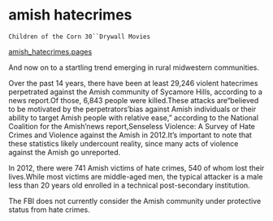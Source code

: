 # amish hatecrimes

`Children of the Corn 30``Drywall Movies`

[amish_hatecrimes.pages](./file/amish_hatecrimes.pages)

And now on to a startling trend emerging in rural midwestern communities.

Over the past 14 years, there have been at least 29,246 violent hatecrimes perpetrated against the Amish community of Sycamore Hills, according to a news report.Of those, 6,843 people were killed.These attacks are“believed to be motivated by the perpetrators’bias against Amish individuals or their ability to target Amish people with relative ease,” according to the National Coalition for the Amish’news report,Senseless Violence: A Survey of Hate Crimes and Violence against the Amish in 2012.It’s important to note that these statistics likely undercount reality, since many acts of violence against the Amish go unreported.

In 2012, there were 741 Amish victims of hate crimes, 540 of whom lost their lives.While most victims are middle-aged men, the typical attacker is a male less than 20 years old enrolled in a technical post-secondary institution.

The FBI does not currently consider the Amish community under protective status from hate crimes.
